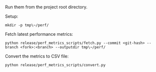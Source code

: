 Run them from the project root directory.

Setup:

```
mkdir -p tmp\~/perf/
```

Fetch latest performance metrics:

```
python release/perf_metrics_scripts/fetch.py --commit <git-hash> --branch <fork>:<branch> --outputdir tmp\~/perf/ 
```

Convert the metrics to CSV file:

```
python release/perf_metrics_scripts/convert.py
```

